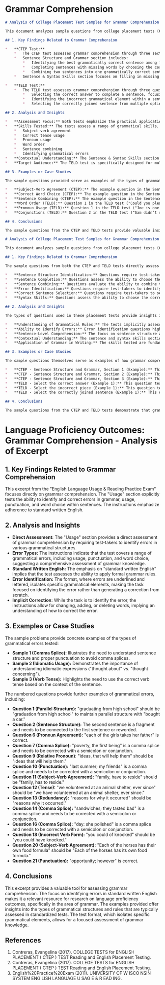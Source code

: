 # Grammar Comprehension

```markdown
# Analysis of College Placement Test Samples for Grammar Comprehension

This document analyzes sample questions from college placement tests (CTEP and TELD) to extract information relevant to language proficiency outcomes, specifically focusing on grammar comprehension.

## 1. Key Findings Related to Grammar Comprehension

*   **CTEP Test:**
    *   The CTEP test assesses grammar comprehension through three sections: Sentence Structure and Grammar, and Sentence & Syntax Skills.
    *   Sentence Structure and Grammar section includes:
        *   Identifying the best grammatically correct sentence among four options.
        *   Completing sentences with missing words by choosing the correct grammatical option.
        *   Combining two sentences into one grammatically correct sentence.
    *   Sentence & Syntax Skills section focuses on filling in missing words in a passage to create a logical and grammatically correct text. This assesses understanding of contextual grammar.

*   **TELD Test:**
    *   The TELD test assesses grammar comprehension through three question types:
        *   Selecting the correct answer to complete a sentence, focusing on word order and grammatical correctness.
        *   Identifying the incorrect grammatical element within a sentence.
        *   Selecting the correctly joined sentence from multiple options, testing understanding of sentence combining and logical flow.

## 2. Analysis and Insights

*   **Assessment Focus:** Both tests emphasize the practical application of grammar rules in sentence construction and comprehension. They move beyond rote memorization of rules to assess the ability to identify and use correct grammar in context.
*   **Skills Tested:** The tests assess a range of grammatical skills, including:
    *   Subject-verb agreement
    *   Correct tense usage
    *   Pronoun usage
    *   Word order
    *   Sentence combining
    *   Identifying grammatical errors
*   **Contextual Understanding:** The Sentence & Syntax Skills section of the CTEP test and the sentence completion questions in the TELD test highlight the importance of understanding grammar within a broader context. Test-takers need to consider the meaning of the surrounding text to choose the correct grammatical option.
*   **Target Audience:** The TELD test is specifically designed for multilingual students and ESL learners, suggesting a focus on common grammatical errors made by this population.

## 3. Examples or Case Studies

The sample questions provided serve as examples of the types of grammatical knowledge and skills assessed by the tests. Here are some specific examples:

*   **Subject-Verb Agreement (CTEP):** The example question in the Sentence Structure and Grammar section (Section 1) directly tests subject-verb agreement ("Eric, one of the musicians, *is* looking for a practice room").
*   **Correct Word Choice (CTEP):** The example question in the Sentence Structure and Grammar section (Section 2) tests the ability to choose the correct verb tense and form ("The workers left early and *went* home").
*   **Sentence Combining (CTEP):** The example question in the Sentence Structure and Grammar section (Section 3) tests the ability to combine two sentences using appropriate conjunctions and sentence structure ("The traffic was heavy. I was late to work. -> I was late to work because the traffic was heavy.").
*   **Word Order (TELD):** Question 1 in the TELD test ("Could you please tell me where _____________?") directly tests the understanding of correct word order in indirect questions.
*   **Pronoun Usage (TELD):** Question 1 in the TELD test ("Joe is one of the friend who graduated from college last year.") tests the correct use of pronouns and relative clauses.
*   **Conjunctions (TELD):** Question 2 in the TELD test ("Sam didn’t really understand the instructions, however he did what he was told.") tests the correct use of conjunctions to connect clauses with contrasting ideas.

## 4. Conclusions

The sample questions from the CTEP and TELD tests provide valuable insights into how grammar comprehension is assessed in college placement. The tests emphasize the practical application of grammar rules in sentence construction and comprehension, focusing on skills such as subject-verb agreement, tense usage, word order, sentence combining, and error identification. The inclusion of contextual grammar questions highlights the importance of understanding grammar within a broader context. The TELD test, specifically designed for multilingual students and ESL learners, suggests a focus on common grammatical errors made by this population. These tests can be used to evaluate the grammar comprehension of students and identify areas where they may need additional support.
```

```markdown
# Analysis of College Placement Test Samples for Grammar Comprehension

This document analyzes sample questions from college placement tests (CTEP and TELD) to extract information relevant to research on Language Proficiency Outcomes, specifically focusing on the subtopic of Grammar Comprehension.

## 1. Key Findings Related to Grammar Comprehension

The sample questions from both the CTEP and TELD tests directly assess grammar comprehension in several ways:

*   **Sentence Structure Identification:** Questions require test-takers to identify the grammatically correct sentence from a set of options (CTEP - Sentence Structure and Grammar, Section 1).
*   **Sentence Completion:** Questions assess the ability to choose the correct word or phrase to complete a sentence, ensuring grammatical accuracy and coherence (CTEP - Sentence Structure and Grammar, Section 2).
*   **Sentence Combining:** Questions evaluate the ability to combine two sentences into a single, grammatically correct and meaningful sentence (CTEP - Sentence Structure and Grammar, Section 3).
*   **Error Identification:** Questions require test-takers to identify the grammatically incorrect word or phrase within a sentence (TELD).
*   **Correct Sentence Selection:** Questions require test-takers to select the correct sentence from a set of options (TELD).
*   **Syntax Skills:** Questions assess the ability to choose the correct word to fill in the blank in a passage, ensuring grammatical correctness and logical flow (CTEP - Sentence & Syntax Skills).

## 2. Analysis and Insights

The types of questions used in these placement tests provide insights into the key aspects of grammar comprehension deemed important for academic success:

*   **Understanding of Grammatical Rules:** The tests implicitly assess knowledge of grammatical rules such as subject-verb agreement, correct tense usage, proper use of articles, and appropriate word choice.
*   **Ability to Identify Errors:** Error identification questions highlight the importance of being able to recognize and correct common grammatical mistakes. This skill is crucial for effective writing and communication.
*   **Sentence-Level Comprehension:** The focus on sentence structure and combining sentences emphasizes the importance of understanding how words and phrases work together to create meaningful sentences.
*   **Contextual Understanding:** The sentence and syntax skills section demonstrates the importance of understanding grammar in context. Test-takers must consider the surrounding text to choose the correct word or phrase.
*   **Application of Grammar in Writing:** The skills tested are fundamental to effective writing, including constructing clear and grammatically sound sentences, avoiding errors, and conveying meaning accurately.

## 3. Examples or Case Studies

The sample questions themselves serve as examples of how grammar comprehension is assessed:

*   **CTEP - Sentence Structure and Grammar, Section 1 (Example):** This question directly assesses the understanding of subject-verb agreement and correct sentence structure.
*   **CTEP - Sentence Structure and Grammar, Section 2 (Example):** This question tests the ability to choose the correct verb tense to complete a sentence.
*   **CTEP - Sentence Structure and Grammar, Section 3 (Example):** This question assesses the ability to combine sentences using appropriate conjunctions and maintaining grammatical correctness.
*   **TELD - Select the correct answer (Example 1):** This question tests the understanding of word order in indirect questions.
*   **TELD - Select the incorrect piece (Example 1):** This question tests the understanding of subject-verb agreement with collective nouns.
*   **TELD - Select the correctly joined sentence (Example 1):** This question tests the understanding of relative clauses and correct pronoun usage.

## 4. Conclusions

The sample questions from the CTEP and TELD tests demonstrate that grammar comprehension is a crucial component of language proficiency. The tests assess a range of grammatical skills, including sentence structure, error identification, and contextual understanding. These skills are essential for academic success, as they enable students to understand written texts, construct clear and grammatically correct sentences, and communicate effectively in writing. The focus on these skills in placement tests highlights their importance in determining students' readiness for college-level coursework.
```

# Language Proficiency Outcomes: Grammar Comprehension - Analysis of Excerpt

## 1. Key Findings Related to Grammar Comprehension

This excerpt from the "English Language Usage & Reading Practice Exam" focuses directly on grammar comprehension. The "Usage" section explicitly tests the ability to identify and correct errors in grammar, usage, punctuation, and word choice within sentences. The instructions emphasize adherence to standard written English.

## 2. Analysis and Insights

*   **Direct Assessment:** The "Usage" section provides a direct assessment of grammar comprehension by requiring test-takers to identify errors in various grammatical structures.
*   **Error Types:** The instructions indicate that the test covers a range of grammatical errors, including usage, punctuation, and word choice, suggesting a comprehensive assessment of grammar knowledge.
*   **Standard Written English:** The emphasis on "standard written English" implies that the test assesses the ability to apply formal grammar rules.
*   **Error Identification:** The format, where errors are underlined and lettered, isolates specific grammatical elements, making the task focused on identifying the error rather than generating a correction from scratch.
*   **Implicit Correction:** While the task is to identify the error, the instructions allow for changing, adding, or deleting words, implying an understanding of how to correct the error.

## 3. Examples or Case Studies

The sample problems provide concrete examples of the types of grammatical errors tested:

*   **Sample 1 (Comma Splice):** Illustrates the need to understand sentence structure and proper punctuation to avoid comma splices.
*   **Sample 2 (Idiomatic Usage):** Demonstrates the importance of understanding idiomatic expressions ("thought about" vs. "thought concerning").
*   **Sample 3 (Verb Tense):** Highlights the need to use the correct verb tense based on the context of the sentence.

The numbered questions provide further examples of grammatical errors, including:

*   **Question 1 (Parallel Structure):** "graduating from high school" should be "graduation from high school" to maintain parallel structure with "bought a car."
*   **Question 2 (Sentence Structure):** The second sentence is a fragment and needs to be connected to the first sentence or reworded.
*   **Question 6 (Pronoun Agreement):** "each of the girls takes her father" is correct.
*   **Question 7 (Comma Splice):** "poverty, the first being" is a comma splice and needs to be corrected with a semicolon or conjunction.
*   **Question 9 (Relative Pronoun):** "ideas, that will help them" should be "ideas that will help them."
*   **Question 10 (Punctuation):** "last summer; my friends" is a comma splice and needs to be corrected with a semicolon or conjunction.
*   **Question 11 (Subject-Verb Agreement):** "family, have to reside" should be "family, has to reside."
*   **Question 12 (Tense):** "we volunteered at an animal shelter, ever since" should be "we have volunteered at an animal shelter, ever since."
*   **Question 13 (Redundancy):** "reasons for why it occurred" should be "reasons why it occurred."
*   **Question 14 (Comma Splice):** "sandwiches; they tasted bad" is a comma splice and needs to be corrected with a semicolon or conjunction.
*   **Question 16 (Comma Splice):** "day: she polished" is a comma splice and needs to be corrected with a semicolon or conjunction.
*   **Question 18 (Incorrect Verb Form):** "you could of knocked" should be "you could have knocked."
*   **Question 20 (Subject-Verb Agreement):** "Each of the horses has their own food formula" should be "Each of the horses has its own food formula."
*   **Question 21 (Punctuation):** "opportunity; however" is correct.

## 4. Conclusions

This excerpt provides a valuable tool for assessing grammar comprehension. The focus on identifying errors in standard written English makes it a relevant resource for research on language proficiency outcomes, specifically in the area of grammar. The examples provided offer insights into the types of grammatical structures and rules that are typically assessed in standardized tests. The test format, which isolates specific grammatical elements, allows for a focused assessment of grammar knowledge.


## References

1. Contreras, Evangelina (2017). COLLEGE TESTS for ENGLISH PLACEMENT ( CTEP ) TEST     Reading and English Placement  Testing.
2. Contreras, Evangelina (2017). COLLEGE TESTS for ENGLISH PLACEMENT ( CTEP ) TEST     Reading and English Placement  Testing.
3. English%20Practice%20Exam (2011). UNIVERSITY OF W ISCO NSIN  SYSTEM ENG LISH LANGUAGE U SAG E & R EAD ING.
